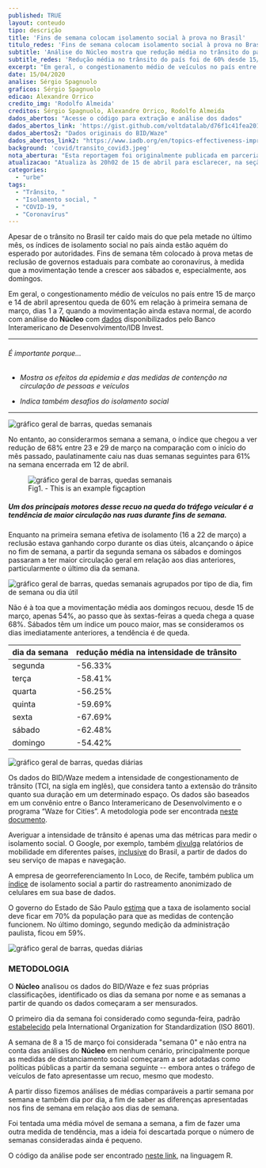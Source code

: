 ```yaml
---
published: TRUE
layout: conteudo
tipo: descrição
title: 'Fins de semana colocam isolamento social à prova no Brasil'
titulo_redes: 'Fins de semana colocam isolamento social à prova no Brasil'
subtitle: 'Análise do Núcleo mostra que redução média no trânsito do país foi de 60% desde 15 de março, dado que vem piorando nas últimas duas semanas'
subtitle_redes: 'Redução média no trânsito do país foi de 60% desde 15/3, mas vem piorando nas últimas semanas'
excerpt: "Em geral, o congestionamento médio de veículos no país entre 15 de março e 14 de abril apresentou queda de 60% em relação à primeira semana de março"
date: 15/04/2020
analise: Sérgio Spagnuolo
graficos: Sérgio Spagnuolo
edicao: Alexandre Orrico
credito_img: 'Rodolfo Almeida'
creditos: Sérgio Spagnuolo, Alexandre Orrico, Rodolfo Almeida
dados_abertos: "Acesse o código para extração e análise dos dados"
dados_abertos_link: 'https://gist.github.com/voltdatalab/d76f1c41fea201c926bf141afc140dc4'
dados_abertos2: "Dados originais do BID/Waze"
dados_abertos_link2: "https://www.iadb.org/en/topics-effectiveness-improving-lives/coronavirus-impact-dashboard"
background: 'covid/transito_covid3.jpeg'
nota_abertura: "Esta reportagem foi originalmente publicada em parceria com o <a href='https://br.noticias.yahoo.com/coronavirus-fins-de-semana-colocam-isolamento-social-a-prova-no-brasil-202636598.html' target='_blank'>Yahoo Brasil</a>"
atualizacao: "Atualiza às 20h02 de 15 de abril para esclarecer, na seção de metodologia, que primeiro dia da semana é segunda-feira de acordo com padronização da ISO."
categories:
  - "urbe"
tags:
  - "Trânsito, "
  - "Isolamento social, "
  - "COVID-19, "
  - "Coronavírus"
---
```


Apesar de o trânsito no Brasil ter caído mais do que pela metade no último mês, os índices de isolamento social no país ainda estão aquém do esperado por autoridades. Fins de semana têm colocado à prova metas de reclusão de governos estaduais para combate ao coronavírus, à medida que a movimentação tende a crescer aos sábados e, especialmente, aos domingos.

Em geral, o congestionamento médio de veículos no país entre 15 de março e 14 de abril apresentou queda de 60% em relação à primeira semana de março, dias 1 a 7, quando a movimentação ainda estava normal, de acordo com análise do **Núcleo** com [dados](https://www.iadb.org/en/topics-effectiveness-improving-lives/coronavirus-impact-dashboard) disponibilizados pelo Banco Interamericano de Desenvolvimento/IDB Invest.

---

###### É importante porque...


- *Mostra os efeitos da epidemia e das medidas de contenção na circulação de pessoas e veículos*

- *Indica também desafios do isolamento social*


---

![gráfico geral de barras, quedas semanais](../img/covid/transito_fds1.png)

No entanto, ao considerarmos semana a semana, o índice que chegou a ver redução de 68% entre 23 e 29 de março na comparação com o início do mês passado, paulatinamente caiu nas duas semanas seguintes para 61% na semana encerrada em 12 de abril.

<figure>
<img src="../img/covid/transito_fds1.png" alt="gráfico geral de barras, quedas semanais">
	<figcaption>Fig1. - This is an example figcaption</figcaption>


</figure>

##### Um dos principais motores desse recuo na queda do tráfego veicular é a tendência de maior circulação nas ruas durante fins de semana.

Enquanto na primeira semana efetiva de isolamento (16 a 22 de março) a reclusão estava ganhando corpo durante os dias úteis, alcançando o ápice no fim de semana, a partir da segunda semana os sábados e domingos passaram a ter maior circulação geral em relação aos dias anteriores, particularmente o último dia da semana.

![gráfico geral de barras, quedas semanais agrupados por tipo de dia, fim de semana ou dia útil](../img/covid/transito_fds3.png)

Não é à toa que a movimentação média aos domingos recuou, desde 15 de março, apenas 54%, ao passo que às sextas-feiras a queda chega a quase 68%. Sábados têm um índice um pouco maior, mas se consideramos os dias imediatamente anteriores, a tendência é de queda.

| dia da semana | redução média na intensidade de trânsito |
|---------------|------------------------------------------|
| segunda       | -56.33%                                  |
| terça         | -58.41%                                  |
| quarta        | -56.25%                                  |
| quinta        | -59.69%                                  |
| sexta         | -67.69%                                  |
| sábado        | -62.48%                                  |
| domingo       | -54.42%                                  |

![gráfico geral de barras, quedas diárias](../img/covid/transito_fds2.png)

Os dados do BID/Waze medem a intensidade de congestionamento de trânsito (TCI, na sigla em inglês), que considera tanto a extensão do trânsito quanto sua duração em um determinado espaço. Os dados são baseados em um convênio entre o Banco Interamericano de Desenvolvimento e o programa “Waze for Cities”. A metodologia pode ser encontrada [neste documento](http://idbdocs.iadb.org/wsdocs/getdocument.aspx?docnum=EZSHARE-1350314980-529).

Averiguar a intensidade de trânsito é apenas uma das métricas para medir o isolamento social. O Google, por exemplo, também [divulga](https://www.google.com/covid19/mobility/) relatórios de mobilidade em diferentes países, [inclusive](https://www.gstatic.com/covid19/mobility/2020-04-05_BR_Mobility_Report_en.pdf) do Brasil, a partir de dados do seu serviço de mapas e navegação.

A empresa de georreferenciamento In Loco, de Recife, também publica um [índice](https://mapabrasileirodacovid.inloco.com.br/pt/) de isolamento social a partir do rastreamento anonimizado de celulares em sua base de dados.

O governo do Estado de São Paulo [estima](https://www.saopaulo.sp.gov.br/noticias-coronavirus/isolamento-social-em-sao-paulo-e-de-55-aponta-sistema-de-monitoramento-inteligente/) que a taxa de isolamento social deve ficar em 70% da população para que as medidas de contenção funcionem. No último domingo, segundo medição da administração paulista, ficou em 59%.

![gráfico geral de barras, quedas diárias](../img/covid/transito_fds4.png)


### METODOLOGIA

O **Núcleo** analisou os dados do BID/Waze e fez suas próprias classificações, identificado os dias da semana por nome e as semanas a partir de quando os dados começaram a ser mensurados.

O primeiro dia da semana foi considerado como segunda-feira, padrão [estabelecido](https://www.timeanddate.com/calendar/days/) pela International Organization for Standardization (ISO 8601).

A semana de 8 a 15 de março foi considerada "semana 0" e não entra na conta das análises do **Núcleo** em nenhum cenário, principalmente porque as medidas de distanciamento social começaram a ser adotadas como políticas públicas a partir da semana seguinte -- embora antes o tráfego de veículos de fato apresentasse um recuo, mesmo que modesto.

A partir disso fizemos análises de médias comparáveis a partir semana por semana e também dia por dia, a fim de saber as diferenças apresentadas nos fins de semana em relação aos dias de semana.

Foi tentada uma média móvel de semana a semana, a fim de fazer uma outra medida de tendência, mas a ideia foi descartada porque o número de semanas consideradas ainda é pequeno.

O código da análise pode ser encontrado [neste link](https://gist.github.com/voltdatalab/d76f1c41fea201c926bf141afc140dc4), na linguagem R.

